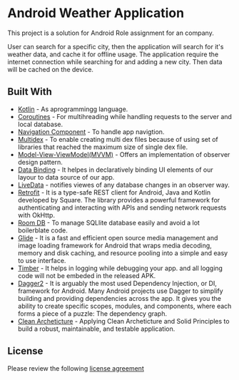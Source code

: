 # Android Weather Application

This project is a solution for Android Role assignment for an company.

User can search for a specific city, then the application will search for it's weather data, and cache it for offline usage.
The application require the internet connection while searching for and adding a new city. Then data will be cached on the device.

## Built With

* [Kotlin](https://kotlinlang.org) - As aprogrammingg language.
* [Coroutines](https://developer.android.com/kotlin/coroutines) - For multihreading while handling requests to the server and local database.
* [Navigation Component](https://developer.android.com/guide/navigation/navigation-getting-started) - To handle app navigtion.
* [Multidex](https://developer.android.com/studio/build/multidex) - To enable creating multi dex files because of using set of libraries that reached the maximum size of single dex file.
* [Model-View-ViewModel(MVVM)](https://developer.android.com/topic/architecture) - Offers an implementation of observer design pattern.
* [Data Binding](https://developer.android.com/topic/libraries/data-binding) - It helpes in declaratively binding UI elements of our layour to data source of our app.
* [LiveData](https://developer.android.com/topic/libraries/architecture/livedata) - notifies viewes of any database changes in an observer way.
* [Retrofit](https://square.github.io/retrofit/) - It is a type-safe REST client for Android, Java and Kotlin developed by Square. The library provides a powerful framework for authenticating and interacting with APIs and sending network requests with OkHttp.
* [Room DB](https://developer.android.com/training/data-storage/room) - To manage SQLlite database easily and avoid a lot boilerblate code.
* [Glide](https://github.com/bumptech/glide) - It is a fast and efficient open source media management and image loading framework for Android that wraps media decoding, memory and disk caching, and resource pooling into a simple and easy to use interface.
* [Timber](https://github.com/JakeWharton/timber) - It helps in logging while debugging your app. and all logging code will not be embeded in the released APK.
* [Dagger2](https://dagger.dev/) - It is arguably the most used Dependency Injection, or DI, framework for Android. Many Android projects use Dagger to simplify building and providing dependencies across the app. It gives you the ability to create specific scopes, modules, and components, where each forms a piece of a puzzle: The dependency graph.
* [Clean Archeticture](https://www.raywenderlich.com/3595916-clean-architecture-tutorial-for-android-getting-started) - Applying Clean Archeticture and Solid Principles to build a robust, maintainable, and testable application.
## License
Please review the following [license agreement](https://bumptech.github.io/glide/dev/open-source-licenses.html)
